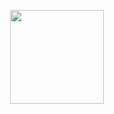 
<p align="center">
  <img src="https://user-images.githubusercontent.com/74711051/211163875-552afe83-2df8-42bc-ae65-e6d913a70e81.png" width="150" />
</p>
